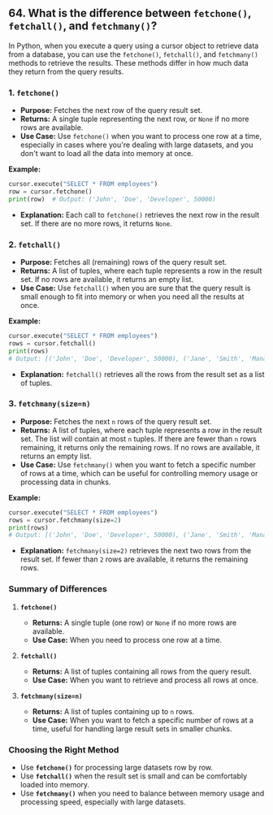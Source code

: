 ## 64. What is the difference between `fetchone()`, `fetchall()`, and `fetchmany()`?


In Python, when you execute a query using a cursor object to retrieve data from a database, you can use the `fetchone()`, `fetchall()`, and `fetchmany()` methods to retrieve the results. These methods differ in how much data they return from the query results.

### 1. **`fetchone()`**

- **Purpose:** Fetches the next row of the query result set.
- **Returns:** A single tuple representing the next row, or `None` if no more rows are available.
- **Use Case:** Use `fetchone()` when you want to process one row at a time, especially in cases where you're dealing with large datasets, and you don't want to load all the data into memory at once.

**Example:**
```python
cursor.execute("SELECT * FROM employees")
row = cursor.fetchone()
print(row)  # Output: ('John', 'Doe', 'Developer', 50000)
```

- **Explanation:** Each call to `fetchone()` retrieves the next row in the result set. If there are no more rows, it returns `None`.

### 2. **`fetchall()`**

- **Purpose:** Fetches all (remaining) rows of the query result set.
- **Returns:** A list of tuples, where each tuple represents a row in the result set. If no rows are available, it returns an empty list.
- **Use Case:** Use `fetchall()` when you are sure that the query result is small enough to fit into memory or when you need all the results at once.

**Example:**
```python
cursor.execute("SELECT * FROM employees")
rows = cursor.fetchall()
print(rows)
# Output: [('John', 'Doe', 'Developer', 50000), ('Jane', 'Smith', 'Manager', 60000)]
```

- **Explanation:** `fetchall()` retrieves all the rows from the result set as a list of tuples.

### 3. **`fetchmany(size=n)`**

- **Purpose:** Fetches the next `n` rows of the query result set.
- **Returns:** A list of tuples, where each tuple represents a row in the result set. The list will contain at most `n` tuples. If there are fewer than `n` rows remaining, it returns only the remaining rows. If no rows are available, it returns an empty list.
- **Use Case:** Use `fetchmany()` when you want to fetch a specific number of rows at a time, which can be useful for controlling memory usage or processing data in chunks.

**Example:**
```python
cursor.execute("SELECT * FROM employees")
rows = cursor.fetchmany(size=2)
print(rows)
# Output: [('John', 'Doe', 'Developer', 50000), ('Jane', 'Smith', 'Manager', 60000)]
```

- **Explanation:** `fetchmany(size=2)` retrieves the next two rows from the result set. If fewer than `2` rows are available, it returns the remaining rows.

### Summary of Differences

1. **`fetchone()`**
   - **Returns:** A single tuple (one row) or `None` if no more rows are available.
   - **Use Case:** When you need to process one row at a time.

2. **`fetchall()`**
   - **Returns:** A list of tuples containing all rows from the query result.
   - **Use Case:** When you want to retrieve and process all rows at once.

3. **`fetchmany(size=n)`**
   - **Returns:** A list of tuples containing up to `n` rows.
   - **Use Case:** When you want to fetch a specific number of rows at a time, useful for handling large result sets in smaller chunks.

### Choosing the Right Method

- Use **`fetchone()`** for processing large datasets row by row.
- Use **`fetchall()`** when the result set is small and can be comfortably loaded into memory.
- Use **`fetchmany()`** when you need to balance between memory usage and processing speed, especially with large datasets.